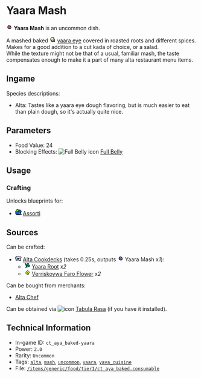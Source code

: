 # Yaara Mash

<img src="https://raw.githubusercontent.com/Ceterai/Enternia/main/items/generic/food/tier1/ct_aya_baked.png" alt="Yaara Mash icon" loading="lazy" width="auto" height="16px"/> **Yaara Mash** is an uncommon dish.

A mashed baked <img src="https://raw.githubusercontent.com/Ceterai/Enternia/main/items/generic/produce/ct_yaara_eye.png" alt="Yaara Eye icon" loading="lazy" width="auto" height="16px"/> [yaara eye](https://ceterai.github.io/MyEnternia/Wiki/YaaraEye) covered in roasted roots and different spices. Makes for a good addition to a cut kada of choice, or a salad.  
While the texture might not be that of a usual, familiar mash, the taste compensates enough to make it a part of many alta restaurant menu items.

## Ingame

Species descriptions:

- Alta: Tastes like a yaara eye dough flavoring, but is much easier to eat than plain dough, so it's actually quite nice.

## Parameters

- Food Value: 24
- Blocking Effects: <img src="https://starbounder.org/mediawiki/images/6/60/Status_Well_Fed.png" alt="Full Belly icon" loading="lazy" width="16px" height="16px"/> [Full Belly](https://starbounder.org/Full_Belly)

## Usage

### Crafting

Unlocks blueprints for:

- <img src="https://raw.githubusercontent.com/Ceterai/Enternia/main/items/generic/food/tier2/ct_assorti.png" alt="Assorti icon" loading="lazy" width="auto" height="16px"/> [Assorti](https://ceterai.github.io/MyEnternia/Wiki/Assorti)

## Sources

Can be crafted:

- ![ ](https://raw.githubusercontent.com/Ceterai/Enternia/main/objects/alta/cooking/cookdecks/icon.png) [Alta Cookdecks](https://ceterai.github.io/MyEnternia/Wiki/AltaCookdecks) (takes 0.25s, outputs <img src="https://raw.githubusercontent.com/Ceterai/Enternia/main/items/generic/food/tier1/ct_aya_baked.png" alt="Yaara Mash icon" loading="lazy" width="auto" height="16px"/> Yaara Mash x*1*):
  - <img src="https://raw.githubusercontent.com/Ceterai/Enternia/main/items/generic/produce/ct_yaara_root.png" alt="Yaara Root icon" loading="lazy" width="auto" height="16px"/> [Yaara Root](https://ceterai.github.io/MyEnternia/Wiki/YaaraRoot) x*2*
  - <img src="https://raw.githubusercontent.com/Ceterai/Enternia/main/objects/biome/alterash/koywa/flowers/faro/icon.png" alt="Verriskoywa Faro Flower icon" loading="lazy" width="auto" height="16px"/> [Verriskoywa Faro Flower](https://ceterai.github.io/MyEnternia/Wiki/VerriskoywaFaroFlower) x*2*

Can be bought from merchants:

- [Alta Chef](https://ceterai.github.io/MyEnternia/Wiki/AltaChef)

Can be obtained via <img src="https://steamuserimages-a.akamaihd.net/ugc/263843960696222713/3EC9A7C005541F7D577EBCB8C5736B4EFC9973D6/" alt="icon" width="8" height="12"/> [Tabula Rasa](https://community.playstarbound.com/resources/the-tabula-rasa.3222/) (if you have it installed).

## Technical Information

- In-game ID: `ct_aya_baked-yaara`
- Power: `2.0`
- Rarity: `Uncommon`
- Tags: [`alta`](https://ceterai.github.io/MyEnternia/Wiki/Tags/Alta), [`mash`](https://ceterai.github.io/MyEnternia/Wiki/Tags/Mash), [`uncommon`](https://ceterai.github.io/MyEnternia/Wiki/Tags/Uncommon), [`yaara`](https://ceterai.github.io/MyEnternia/Wiki/Tags/Yaara), [`yava_cuisine`](https://ceterai.github.io/MyEnternia/Wiki/Tags/YavaCuisine)
- File: [`/items/generic/food/tier1/ct_aya_baked.consumable`](https://github.com/Ceterai/Enternia/blob/main/items/generic/food/tier1/ct_aya_baked.consumable)
